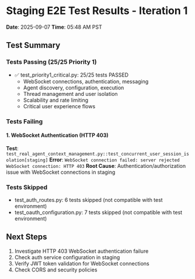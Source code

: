 # Staging E2E Test Results - Iteration 1
**Date**: 2025-09-07
**Time**: 05:48 AM PST

## Test Summary

### Tests Passing (25/25 Priority 1)
- ✅ test_priority1_critical.py: 25/25 tests PASSED
  - WebSocket connections, authentication, messaging
  - Agent discovery, configuration, execution 
  - Thread management and user isolation
  - Scalability and rate limiting
  - Critical user experience flows

### Tests Failing

#### 1. WebSocket Authentication (HTTP 403)
**Test**: `test_real_agent_context_management.py::test_concurrent_user_session_isolation[staging]`
**Error**: `WebSocket connection failed: server rejected WebSocket connection: HTTP 403`
**Root Cause**: Authentication/authorization issue with WebSocket connections in staging

### Tests Skipped
- test_auth_routes.py: 6 tests skipped (not compatible with test environment)
- test_oauth_configuration.py: 7 tests skipped (not compatible with test environment)

## Next Steps
1. Investigate HTTP 403 WebSocket authentication failure
2. Check auth service configuration in staging
3. Verify JWT token validation for WebSocket connections
4. Check CORS and security policies